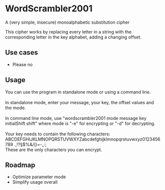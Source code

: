 # WordScrambler2001
A (very simple, insecure) monoalphabetic substitution cipher

This cipher works by replacing every letter in a string with the corresponding letter in the key alphabet, adding a changing offset.

## Use cases
- Please no

## Usage
You can use the program in standalone mode or using a command line.
<br><br>
In standalone mode, enter your message, your key, the offset values and the mode.
<br><br>
In command line mode, use "wordscrambler2001 mode message key initialShift shift" where mode is "-e" for encrypting or "-d" for decrypting.
<br><br>
Your key needs to contain the following characters: ABCDEFGHIJKLMNOPQRSTUVWXYZabcdefghijklmnopqrstuvwxyz0123456789 .,!?§$%&/()=-_:;
<br>
These are the only characters you can encrypt.

## Roadmap
- Optimize parameter mode
- Simplify usage overall
